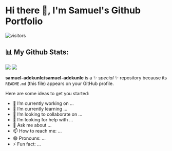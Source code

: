 # Hi there 👋, I'm Samuel's Github Portfolio

![visitors](https://visitor-badge.glitch.me/badge?page_id=samuel-adekunle.samuel-adekunle)

## :bar_chart: My Github Stats:
<a><img src="https://github-readme-stats.vercel.app/api?username=samuel-adekunle&count_private=true&show_icons=true&hide=issues" /></a>
<a><img src="https://github-readme-stats.vercel.app/api/top-langs/?username=samuel-adekunle&langs_count=5&hide=HTML,Jupyter%20Notebook,cuda,css,scss,cmake&exclude_repo=C-MIPS-Compiler,AdventOfCode2020,404CircuitSimulator&layout=compact" /></a>

**samuel-adekunle/samuel-adekunle** is a ✨ _special_ ✨ repository because its `README.md` (this file) appears on your GitHub profile.

Here are some ideas to get you started:

- 🔭 I’m currently working on ...
- 🌱 I’m currently learning ...
- 👯 I’m looking to collaborate on ...
- 🤔 I’m looking for help with ...
- 💬 Ask me about ...
- 📫 How to reach me: ...
- 😄 Pronouns: ...
- ⚡ Fun fact: ...

